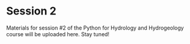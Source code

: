 # Session 2

Materials for session #2 of the Python for Hydrology and Hydrogeology course will be uploaded here. Stay tuned!

<!-- Click on the "launch binder" link below to open an interactive version of the Jupyter notebook for Session #2. -->

<!-- [![Binder](https://notebooks.gesis.org/binder/badge_logo.svg)](https://notebooks.gesis.org/binder/v2/gh/AustralianWaterSchool/PythonForHydrologyAndHydrogeology/main?filepath=Session2%2FSession2.ipynb) -->

<!-- If the link above repeatedly fails to load, or is unstable, you can follow the following link instead: -->

<!-- [![Binder](https://mybinder.org/badge_logo.svg)](https://mybinder.org/v2/gh/AustralianWaterSchool/PythonForHydrologyAndHydrogeology/main?filepath=Session2%2FSession2.ipynb) -->
